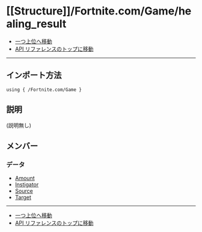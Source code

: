 # [[Structure]]/Fortnite.com/Game/healing_result

- [一つ上位へ移動](../main.md)
- [API リファレンスのトップに移動](../../../main.md)

---

## インポート方法

```verse
using { /Fortnite.com/Game }
```

## 説明

(説明無し)

## メンバー

### データ

- [Amount](./D_Amount/main.md)
- [Instigator](./D_Instigator/main.md)
- [Source](./D_Source/main.md)
- [Target](./D_Target/main.md)

---

- [一つ上位へ移動](../main.md)
- [API リファレンスのトップに移動](../../../main.md)
